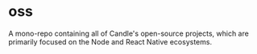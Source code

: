 # oss
A mono-repo containing all of Candle's open-source projects, which are primarily focused on the Node and React Native ecosystems.
